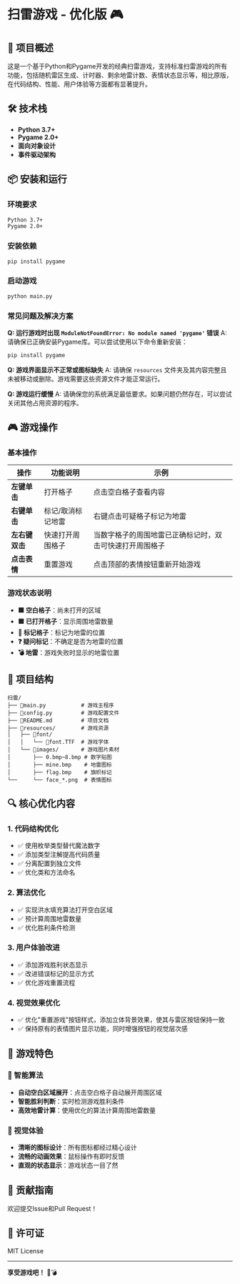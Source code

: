 # 扫雷游戏 - 优化版 🎮

## 🚀 项目概述
这是一个基于Python和Pygame开发的经典扫雷游戏，支持标准扫雷游戏的所有功能，包括随机雷区生成、计时器、剩余地雷计数、表情状态显示等，相比原版，在代码结构、性能、用户体验等方面都有显著提升。

## 🛠️ 技术栈
- **Python 3.7+**
- **Pygame 2.0+**
- **面向对象设计**
- **事件驱动架构**

## 📦 安装和运行

### 环境要求
```bash
Python 3.7+
Pygame 2.0+
```

### 安装依赖
```bash
pip install pygame
```

### 启动游戏
```bash
python main.py
```

### 常见问题及解决方案

**Q: 运行游戏时出现 `ModuleNotFoundError: No module named 'pygame'` 错误**
A: 请确保已正确安装Pygame库。可以尝试使用以下命令重新安装：
```bash
pip install pygame
```

**Q: 游戏界面显示不正常或图标缺失**
A: 请确保 `resources` 文件夹及其内容完整且未被移动或删除。游戏需要这些资源文件才能正常运行。

**Q: 游戏运行缓慢**
A: 请确保您的系统满足最低要求。如果问题仍然存在，可以尝试关闭其他占用资源的程序。

## 🎮 游戏操作

### 基本操作

| 操作 | 功能说明 | 示例 |
|------|----------|------|
| **左键单击** | 打开格子 | 点击空白格子查看内容 |
| **右键单击** | 标记/取消标记地雷 | 右键点击可疑格子标记为地雷 |
| **左右键双击** | 快速打开周围格子 | 当数字格子的周围地雷已正确标记时，双击可快速打开周围格子 |
| **点击表情** | 重置游戏 | 点击顶部的表情按钮重新开始游戏 |

### 游戏状态说明

- **🟩 空白格子**：尚未打开的区域
- **🟦 已打开格子**：显示周围地雷数量
- **🚩 标记格子**：标记为地雷的位置
- **❓ 疑问标记**：不确定是否为地雷的位置
- **💣 地雷**：游戏失败时显示的地雷位置

## 📁 项目结构
```
扫雷/
├── 📄main.py           # 游戏主程序
├── 📄config.py         # 游戏配置文件
├── 📄README.md         # 项目文档
├── 📁resources/        # 游戏资源
│   ├── 📁font/
│   │   └── 📄font.TTF  # 游戏字体
│   └── 📁images/       # 游戏图片素材
│       ├── 0.bmp~8.bmp # 数字贴图
│       ├── mine.bmp    # 地雷图标
│       ├── flag.bmp    # 旗帜标记
└──     └── face_*.png  # 表情图标
```

## 🔍 核心优化内容

### 1. 代码结构优化
- ✅ 使用枚举类型替代魔法数字
- ✅ 添加类型注解提高代码质量
- ✅ 分离配置到独立文件
- ✅ 优化类和方法命名

### 2. 算法优化
- ✅ 实现洪水填充算法打开空白区域
- ✅ 预计算周围地雷数量
- ✅ 优化胜利条件检测

### 3. 用户体验改进
- ✅ 添加游戏胜利状态显示
- ✅ 改进错误标记的显示方式
- ✅ 优化游戏重置流程

### 4. 视觉效果优化
- ✅ 优化"重置游戏"按钮样式，添加立体背景效果，使其与雷区按钮保持一致
- ✅ 保持原有的表情图片显示功能，同时增强按钮的视觉层次感

## 🎯 游戏特色

### 🧠 智能算法
- **自动空白区域展开**：点击空白格子自动展开周围区域
- **智能胜利判断**：实时检测游戏胜利条件
- **高效地雷计算**：使用优化的算法计算周围地雷数量

### 🎨 视觉体验
- **清晰的图标设计**：所有图标都经过精心设计
- **流畅的动画效果**：鼠标操作有即时反馈
- **直观的状态显示**：游戏状态一目了然

## 🤝 贡献指南
欢迎提交Issue和Pull Request！

## 📄 许可证
MIT License

---
**享受游戏吧！** 🎲💣




